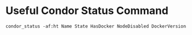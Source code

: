 # Useful Condor Status Command

```
condor_status -af:ht Name State HasDocker NodeDisabled DockerVersion
```
